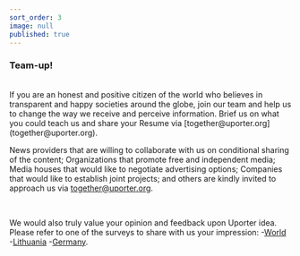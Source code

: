 ```yaml
---
sort_order: 3
image: null
published: true
---
```


### Team-up!

<br>
If you are an honest and positive citizen of the world who believes in transparent and happy societies around the globe, join our team and help us to change the way we receive and perceive information.
Brief us on what you could teach us and share your Resume via [together@uporter.org](together@uporter.org). 

<br>

News providers that are willing to collaborate with us on conditional sharing of the content; Organizations that promote free and independent media; Media houses that would like to negotiate advertising options; Companies that would like to establish joint projects; and others are kindly invited to approach us via [together@uporter.org](together@uporter.org).

<br>

We would also truly value your opinion and feedback upon Uporter idea. Please refer to one of the surveys to share with us your impression: -[World](https://goo.gl/forms/bPKQUPrI3oL5L2Cr2 ) -[Lithuania](https://goo.gl/forms/Su4LqPorfWy0Uaug1 ) -[Germany](https://goo.gl/forms/7nVs6grkHko2ndJ43).
